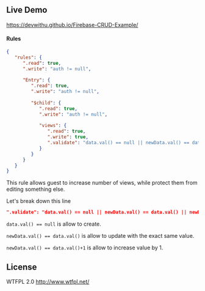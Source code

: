 ## Live Demo 

https://devwithu.github.io/Firebase-CRUD-Example/

#### Rules
```json
{  
   "rules": {  
      ".read": true,
      ".write": "auth != null",
        
      "Entry": {  
         ".read": true,
         ".write": "auth != null",
           
         "$child": {  
            ".read": true,
            ".write": "auth != null",
              
            "views": {
               ".read": true,
               ".write": true,
               ".validate": "data.val() == null || newData.val() == data.val() || newData.val() == data.val()+1"
            }
         }
      }
   }
}
```
This rule allows guest to increase number of views, while protect them from editing something else.

Let's break down this line
```json
".validate": "data.val() == null || newData.val() == data.val() || newData.val() == data.val()+1"
```

``data.val() == null`` is allow to create.

``newData.val() == data.val()`` is allow to update with the exact same value.

``newData.val() == data.val()+1`` is allow to increase value by 1.

## License
WTFPL 2.0 http://www.wtfpl.net/
